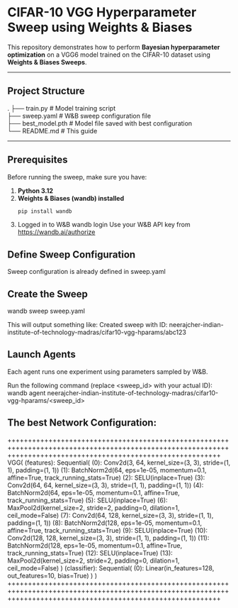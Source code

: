 # CIFAR-10 VGG Hyperparameter Sweep using Weights & Biases

This repository demonstrates how to perform **Bayesian hyperparameter optimization** on a VGG6 model trained on the CIFAR-10 dataset using **Weights & Biases Sweeps**.

---

## Project Structure
.
├── train.py # Model training script  
├── sweep.yaml # W&B sweep configuration file  
├── best_model.pth # Model file saved with best configuration  
└── README.md # This guide  

---

## Prerequisites

Before running the sweep, make sure you have:

1. **Python 3.12**
2. **Weights & Biases (wandb) installed**
   ```bash
   pip install wandb
3. Logged in to W&B
   wandb login
   Use your W&B API key from https://wandb.ai/authorize

## Define Sweep Configuration

Sweep configuration is already defined in sweep.yaml


## Create the Sweep

wandb sweep sweep.yaml

This will output something like:
Created sweep with ID: neerajcher-indian-institute-of-technology-madras/cifar10-vgg-hparams/abc123


## Launch Agents

Each agent runs one experiment using parameters sampled by W&B.

Run the following command (replace <sweep_id> with your actual ID):
wandb agent neerajcher-indian-institute-of-technology-madras/cifar10-vgg-hparams/<sweep_id>


## The best Network Configuration:
++++++++++++++++++++++++++++++++++++++++++++++++++++++++++++++++++++++++++++++++++++++++++++++++++++++++++++++++++++++++++++++++++++++++++++++++++++++++++++++++
VGG(
  (features): Sequential(
    (0): Conv2d(3, 64, kernel_size=(3, 3), stride=(1, 1), padding=(1, 1))
    (1): BatchNorm2d(64, eps=1e-05, momentum=0.1, affine=True, track_running_stats=True)
    (2): SELU(inplace=True)
    (3): Conv2d(64, 64, kernel_size=(3, 3), stride=(1, 1), padding=(1, 1))
    (4): BatchNorm2d(64, eps=1e-05, momentum=0.1, affine=True, track_running_stats=True)
    (5): SELU(inplace=True)
    (6): MaxPool2d(kernel_size=2, stride=2, padding=0, dilation=1, ceil_mode=False)
    (7): Conv2d(64, 128, kernel_size=(3, 3), stride=(1, 1), padding=(1, 1))
    (8): BatchNorm2d(128, eps=1e-05, momentum=0.1, affine=True, track_running_stats=True)
    (9): SELU(inplace=True)
    (10): Conv2d(128, 128, kernel_size=(3, 3), stride=(1, 1), padding=(1, 1))
    (11): BatchNorm2d(128, eps=1e-05, momentum=0.1, affine=True, track_running_stats=True)
    (12): SELU(inplace=True)
    (13): MaxPool2d(kernel_size=2, stride=2, padding=0, dilation=1, ceil_mode=False)
  )
  (classifier): Sequential(
    (0): Linear(in_features=128, out_features=10, bias=True)
  )
)
++++++++++++++++++++++++++++++++++++++++++++++++++++++++++++++++++++++++++++++++++++++++++++++++++++++++++++++++++++++++++++++++++++++++++++++++++++++++++++++++
